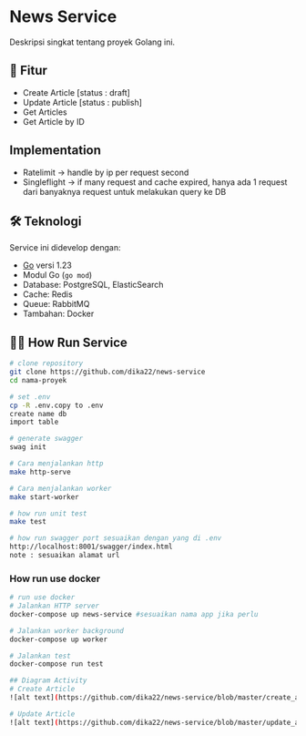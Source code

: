 # News Service

Deskripsi singkat tentang proyek Golang ini.

## 🚀 Fitur

- Create Article [status : draft]
- Update Article [status : publish]
- Get Articles
- Get Article by ID

## Implementation
- Ratelimit -> handle by ip per request second
- Singleflight -> if many request and cache expired, hanya ada 1 request dari banyaknya request untuk melakukan query ke DB

## 🛠️ Teknologi

Service ini didevelop dengan:

- [Go](https://golang.org/) versi 1.23
- Modul Go (`go mod`)
- Database: PostgreSQL, ElasticSearch
- Cache: Redis
- Queue: RabbitMQ
- Tambahan: Docker

## 🧑‍💻 How Run Service

```bash
# clone repository
git clone https://github.com/dika22/news-service
cd nama-proyek

# set .env
cp -R .env.copy to .env
create name db
import table

# generate swagger
swag init

# Cara menjalankan http 
make http-serve

# Cara menjalankan worker
make start-worker

# how run unit test
make test

# how run swagger port sesuaikan dengan yang di .env
http://localhost:8001/swagger/index.html
note : sesuaikan alamat url
```

### How run use docker 
```bash
# run use docker
# Jalankan HTTP server
docker-compose up news-service #sesuaikan nama app jika perlu

# Jalankan worker background
docker-compose up worker

# Jalankan test
docker-compose run test

## Diagram Activity
# Create Article
![alt text](https://github.com/dika22/news-service/blob/master/create_article.png?raw=true)

# Update Article
![alt text](https://github.com/dika22/news-service/blob/master/update_article.png?raw=true)